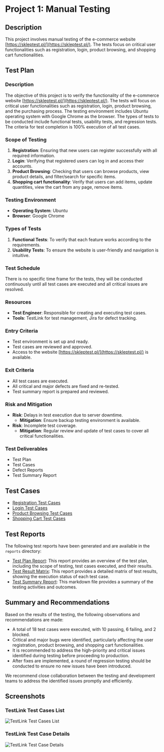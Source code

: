 # Project 1: Manual Testing

## Description
This project involves manual testing of the e-commerce website [https://skleptest.pl/](https://skleptest.pl/). The tests focus on critical user functionalities such as registration, login, product browsing, and shopping cart functionalities.

## Test Plan

### Description
The objective of this project is to verify the functionality of the e-commerce website [https://skleptest.pl/](https://skleptest.pl/). The tests will focus on critical user functionalities such as registration, login, product browsing, and the purchasing process. The testing environment includes Ubuntu operating system with Google Chrome as the browser. The types of tests to be conducted include functional tests, usability tests, and regression tests. The criteria for test completion is 100% execution of all test cases.

### Scope of Testing

1. **Registration**: Ensuring that new users can register successfully with all required information.
2. **Login**: Verifying that registered users can log in and access their accounts.
3. **Product Browsing**: Checking that users can browse products, view product details, and filter/search for specific items.
4. **Shopping cart functionality**: Verify that users can add items, update quantities, view the cart from any page, remove items.

### Testing Environment

- **Operating System**: Ubuntu
- **Browser**: Google Chrome

### Types of Tests

1. **Functional Tests**: To verify that each feature works according to the requirements.
2. **Usability Tests**: To ensure the website is user-friendly and navigation is intuitive.

### Test Schedule

There is no specific time frame for the tests, they will be conducted continuously until all test cases are executed and all critical issues are resolved.

### Resources

- **Test Engineer**: Responsible for creating and executing test cases.
- **Tools**: TestLink for test management, Jira for defect tracking.

### Entry Criteria

- Test environment is set up and ready.
- Test cases are reviewed and approved.
- Access to the website [https://skleptest.pl/](https://skleptest.pl/) is available.

### Exit Criteria

- All test cases are executed.
- All critical and major defects are fixed and re-tested.
- Test summary report is prepared and reviewed.

### Risk and Mitigation

- **Risk**: Delays in test execution due to server downtime.
  - **Mitigation**: Ensure backup testing environment is available.
- **Risk**: Incomplete test coverage.
  - **Mitigation**: Regular review and update of test cases to cover all critical functionalities.

### Test Deliverables

- Test Plan
- Test Cases
- Defect Reports
- Test Summary Report

## Test Cases
- [Registration Test Cases](TestCases_Registration.md)
- [Login Test Cases](TestCases_Login.md)
- [Product Browsing Test Cases](TestCases_ProductBrowsing.md)
- [Shopping Cart Test Cases](TestCases_Cart.md)

## Test Reports

The following test reports have been generated and are available in the `reports` directory:

- [Test Plan Report](./reports/TestLink-raport.pdf): This report provides an overview of the test plan, including the scope of testing, test cases executed, and their results.
- [Test Result Matrix](./reports/TestLink-Matrix.pdf): This report provides a detailed matrix of test results, showing the execution status of each test case.
- [Test Summary Report](TestReport.md): This markdown file provides a summary of the testing activities and outcomes.

## Summary and Recommendations

Based on the results of the testing, the following observations and recommendations are made:

- A total of 18 test cases were executed, with 10 passing, 6 failing, and 2 blocked.
- Critical and major bugs were identified, particularly affecting the user registration, product browsing, and shopping cart functionalities.
- It is recommended to address the high-priority and critical issues identified during testing before proceeding to production.
- After fixes are implemented, a round of regression testing should be conducted to ensure no new issues have been introduced.

We recommend close collaboration between the testing and development teams to address the identified issues promptly and efficiently.

## Screenshots

### TestLink Test Cases List
![TestLink Test Cases List](QA-Portfolio/screenshots/testlink_test_cases_list.png)

### TestLink Test Case Details
![TestLink Test Case Details](QA-Portfolio/screenshots/testlink_test_case_details.png)
